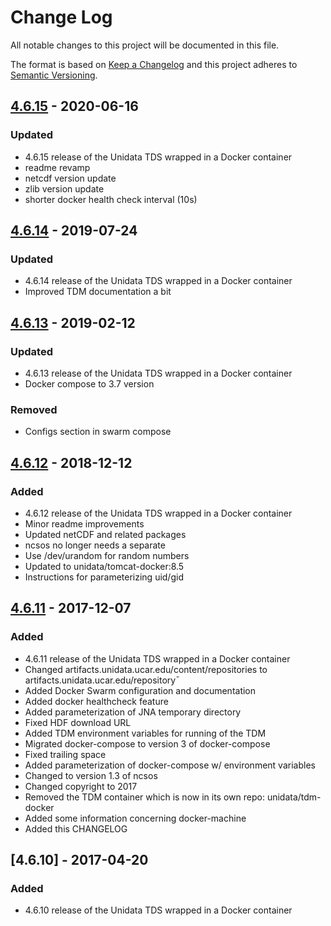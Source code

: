 # Change Log
All notable changes to this project will be documented in this file.

The format is based on [Keep a Changelog](http://keepachangelog.com/)
and this project adheres to [Semantic Versioning](http://semver.org/).

## [4.6.15] - 2020-06-16
### Updated
- 4.6.15 release of the Unidata TDS wrapped in a Docker container
- readme revamp
- netcdf version update
- zlib version update
- shorter docker health check interval (10s)

## [4.6.14] - 2019-07-24
### Updated
- 4.6.14 release of the Unidata TDS wrapped in a Docker container
- Improved TDM documentation a bit

## [4.6.13] - 2019-02-12
### Updated
- 4.6.13 release of the Unidata TDS wrapped in a Docker container
- Docker compose to 3.7 version

### Removed
- Configs section in swarm compose

## [4.6.12] - 2018-12-12
### Added
- 4.6.12 release of the Unidata TDS wrapped in a Docker container
- Minor readme improvements
- Updated netCDF and related packages
- ncsos no longer needs a separate
- Use /dev/urandom for random numbers
- Updated to unidata/tomcat-docker:8.5
- Instructions for parameterizing uid/gid

## [4.6.11] - 2017-12-07
### Added
- 4.6.11 release of the Unidata TDS wrapped in a Docker container
- Changed artifacts.unidata.ucar.edu/content/repositories to artifacts.unidata.ucar.edu/repository¯
- Added Docker Swarm configuration and documentation
- Added docker healthcheck feature
- Added parameterization of JNA temporary directory
- Fixed HDF download URL
- Added TDM environment variables for running of the TDM
- Migrated docker-compose to version 3 of docker-compose
- Fixed trailing space
- Added parameterization of docker-compose w/ environment variables
- Changed to version 1.3 of ncsos
- Changed copyright to 2017
- Removed the TDM container which is now in its own repo: unidata/tdm-docker
- Added some information concerning docker-machine
- Added this CHANGELOG

## [4.6.10] - 2017-04-20
### Added
- 4.6.10 release of the Unidata TDS wrapped in a Docker container

[Unreleased]: https://github.com/Unidata/thredds-docker/compare/v4.6.15...HEAD
[4.6.15]: https://github.com/Unidata/thredds-docker/compare/v4.6.14...v4.6.15
[4.6.14]: https://github.com/Unidata/thredds-docker/compare/v4.6.13...v4.6.14
[4.6.13]: https://github.com/Unidata/thredds-docker/compare/v4.6.12...v4.6.13
[4.6.12]: https://github.com/Unidata/thredds-docker/compare/v4.6.11...v4.6.12
[4.6.11]: https://github.com/Unidata/thredds-docker/compare/v4.6.10...v4.6.11
